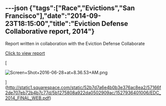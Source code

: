 ---json
{"tags":["Race","Evictions","San Francisco"],"date":"2014-09-23T18:15:00","title":"Eviction Defense Collaborative report, 2014"}
---

Report written in collaboration with the Eviction Defense Collaborate

[Click to view report](http://static1.squarespace.com/static/52b7d7a6e4b0b3e376ac8ea2/57166f2de707eb72b4b7c77d/5b1275808a922da0502909ac/1527936401006/EDC_2014_FINAL_WEB.pdf)

[

![Screen+Shot+2016-06-28+at+8.36.53+AM.png](https://images.squarespace-cdn.com/content/v1/52b7d7a6e4b0b3e376ac8ea2/1514056473081-HO1KMW16YZIPRIKG8P85/ke17ZwdGBToddI8pDm48kG1UKXsWqNXqhooAKenFxSZZw-zPPgdn4jUwVcJE1ZvWQUxwkmyExglNqGp0IvTJZUJFbgE-7XRK3dMEBRBhUpyXCrehr5BvlfplglsrRVU1t5uDmHS7ncQUpTvUR0Z89vE4hpu7rOk9HYCoIjLrFrA/Screen%2BShot%2B2016-06-28%2Bat%2B8.36.53%2BAM.png)

](http://static1.squarespace.com/static/52b7d7a6e4b0b3e376ac8ea2/57166f2de707eb72b4b7c77d/5b1275808a922da0502909ac/1527936401006/EDC_2014_FINAL_WEB.pdf)